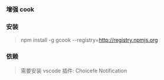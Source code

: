 ### 增强 cook

### 安装

> npm install -g gcook --registry=http://registry.npmjs.org

### 依赖

> 需要安装 vscode 插件: Choicefe Notification
